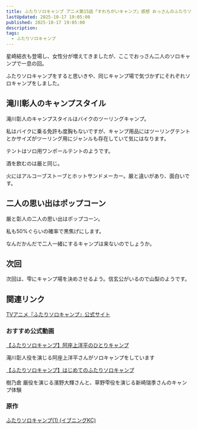 ```yaml
---
title: ふたりソロキャンプ アニメ第15話「すれちがいキャンプ」感想 おっさんのふたりソロキャンプ
lastUpdated: 2025-10-17 19:05:00
published: 2025-10-17 19:05:00
description: 
tags:
  - ふたりソロキャンプ
---
```

星崎結衣も登場し、女性分が増えてきましたが、ここでおっさん二人のソロキャンプで一息の回。

ふたりソロキャンプをすると思いきや、同じキャンプ場で気づかずにそれぞれソロキャンプをしました。

## 滝川彰人のキャンプスタイル

滝川彰人のキャンプスタイルはバイクのツーリングキャンプ。

私はバイクに乗る免許も度胸もないですが、キャンプ用品にはツーリングテントとかサイズがツーリング用にジャンルも存在していて気にはなります。

テントはソロ用ワンポールテントのようです。

酒を飲むのは厳と同じ。

火にはアルコーブストーブとホットサンドメーカー。厳と違いがあり、面白いです。

## 二人の思い出はポップコーン

厳と彰人の二人の思い出はポップコーン。

私も50%ぐらいの確率で黒焦げにします。

なんだかんだで二人一緒にするキャンプは来ないのでしょうか。

## 次回

次回は、雫にキャンプ場を決めさせるよう。信玄公がいるので山梨のようです。

## 関連リンク

[TVアニメ『ふたりソロキャンプ』公式サイト](https://2solocamp-anime.com/)

### おすすめ公式動画

[【ふたりソロキャンプ】阿座上洋平のひとりキャンプ](https://www.youtube.com/watch?v=YFk94cB5ZGs&t=913s)

滝川彰人役を演じる阿座上洋平さんがソロキャンプをしています


[【ふたりソロキャンプ】はじめてのふたりソロキャンプ](https://www.youtube.com/watch?v=hXye3n3Mmuo)

樹乃倉 厳役を演じる濱野大輝さんと、草野雫役を演じる新崎瑞季さんのキャンプ体験


### 原作  
[ふたりソロキャンプ(1) (イブニングKC) ](https://amzn.to/3JyPHSY)
